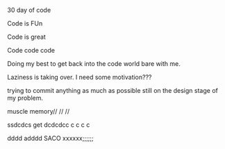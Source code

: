 30 day of code 


Code is FUn 

Code is great

Code code code 

Doing my best to get back into the code world bare with me.

Laziness is taking over. I need some motivation???

trying to commit anything as much as possible
still on the design stage of my problem.

muscle memory// //  //

 ssdcdcs
get  dcdcdcc c c c c


dddd adddd
SACO 
xxxxxx;;;;;;

